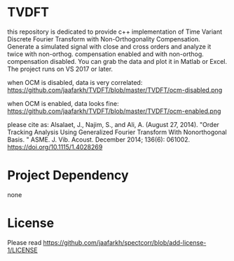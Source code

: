 # TVDFT
this repository is dedicated to provide c++ implementation of Time Variant Discrete Fourier Transform with Non-Orthogonality Compensation.
Generate a simulated signal with close and cross orders and analyze it twice
with non-orthog. compensation enabled and with non-orthog. compensation disabled.
You can grab the data and plot it in Matlab or Excel.
The project runs on VS 2017 or later.

when OCM is disabled, data is very correlated:
https://github.com/jaafarkh/TVDFT/blob/master/TVDFT/ocm-disabled.png

when OCM is enabled, data looks fine:
https://github.com/jaafarkh/TVDFT/blob/master/TVDFT/ocm-enabled.png

please cite as:
Alsalaet, J., Najim, S., and Ali, A. (August 27, 2014). "Order Tracking Analysis Using Generalized Fourier Transform With Nonorthogonal Basis.
" ASME. J. Vib. Acoust. December 2014; 136(6): 061002. https://doi.org/10.1115/1.4028269

# Project Dependency
none

# License
Please read https://github.com/jaafarkh/spectcorr/blob/add-license-1/LICENSE
